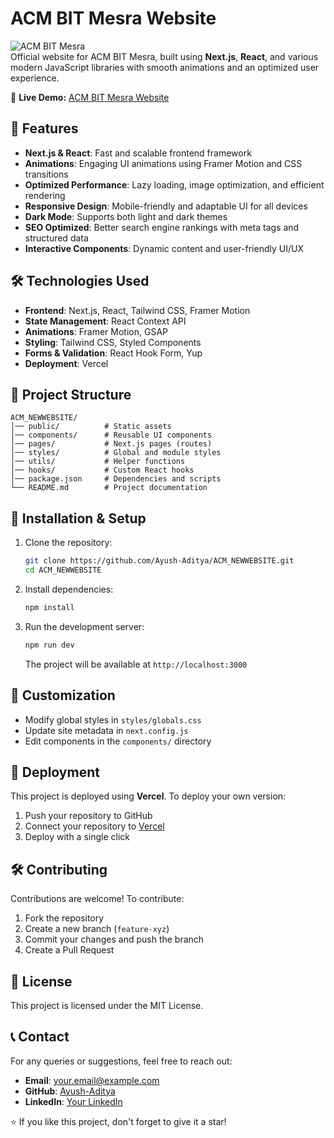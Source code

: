 # ACM BIT Mesra Website

![ACM BIT Mesra](https://your-image-link.com)  
Official website for ACM BIT Mesra, built using **Next.js**, **React**, and various modern JavaScript libraries with smooth animations and an optimized user experience.

🔗 **Live Demo:** [ACM BIT Mesra Website](https://acm-newwebsite-ff2dq8sla-ayush-adityas-projects.vercel.app)

## 🚀 Features
- **Next.js & React**: Fast and scalable frontend framework
- **Animations**: Engaging UI animations using Framer Motion and CSS transitions
- **Optimized Performance**: Lazy loading, image optimization, and efficient rendering
- **Responsive Design**: Mobile-friendly and adaptable UI for all devices
- **Dark Mode**: Supports both light and dark themes
- **SEO Optimized**: Better search engine rankings with meta tags and structured data
- **Interactive Components**: Dynamic content and user-friendly UI/UX

## 🛠️ Technologies Used
- **Frontend**: Next.js, React, Tailwind CSS, Framer Motion
- **State Management**: React Context API
- **Animations**: Framer Motion, GSAP
- **Styling**: Tailwind CSS, Styled Components
- **Forms & Validation**: React Hook Form, Yup
- **Deployment**: Vercel

## 📂 Project Structure
```
ACM_NEWWEBSITE/
│── public/          # Static assets
│── components/      # Reusable UI components
│── pages/           # Next.js pages (routes)
│── styles/          # Global and module styles
│── utils/           # Helper functions
│── hooks/           # Custom React hooks
│── package.json     # Dependencies and scripts
└── README.md        # Project documentation
```

## 🚀 Installation & Setup
1. Clone the repository:
   ```bash
   git clone https://github.com/Ayush-Aditya/ACM_NEWWEBSITE.git
   cd ACM_NEWWEBSITE
   ```
2. Install dependencies:
   ```bash
   npm install
   ```
3. Run the development server:
   ```bash
   npm run dev
   ```
   The project will be available at `http://localhost:3000`

## 🎨 Customization
- Modify global styles in `styles/globals.css`
- Update site metadata in `next.config.js`
- Edit components in the `components/` directory

## 🚀 Deployment
This project is deployed using **Vercel**. To deploy your own version:
1. Push your repository to GitHub
2. Connect your repository to [Vercel](https://vercel.com/)
3. Deploy with a single click

## 🛠 Contributing
Contributions are welcome! To contribute:
1. Fork the repository
2. Create a new branch (`feature-xyz`)
3. Commit your changes and push the branch
4. Create a Pull Request

## 📜 License
This project is licensed under the MIT License.

## 📞 Contact
For any queries or suggestions, feel free to reach out:
- **Email**: your.email@example.com
- **GitHub**: [Ayush-Aditya](https://github.com/Ayush-Aditya)
- **LinkedIn**: [Your LinkedIn](https://linkedin.com/in/your-profile)

⭐ If you like this project, don't forget to give it a star!


